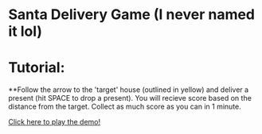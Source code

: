 # Santa Delivery Game (I never named it lol)

# Tutorial:

**Follow the arrow to the 'target' house (outlined in yellow) and deliver a present (hit SPACE to drop a present). You will recieve score based on the distance from the target. Collect as much score as you can in 1 minute.


[Click here to play the demo!](demo/index.html)
